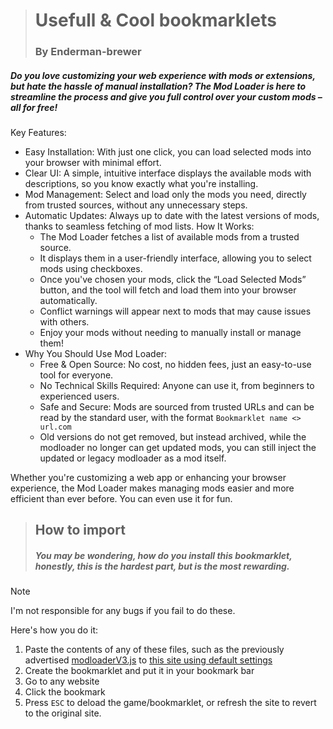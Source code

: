 ># Usefull & Cool bookmarklets
>### By Enderman-brewer

##### Do you love customizing your web experience with mods or extensions, but hate the hassle of manual installation? The Mod Loader is here to streamline the process and give you full control over your custom mods – all for free!

Key Features:
 * Easy Installation: With just one click, you can load selected mods into your browser with minimal effort.
 * Clear UI: A simple, intuitive interface displays the available mods with descriptions, so you know exactly what you're installing.
 * Mod Management: Select and load only the mods you need, directly from trusted sources, without any unnecessary steps.
 * Automatic Updates: Always up to date with the latest versions of mods, thanks to seamless fetching of mod lists.
How It Works:
   * The Mod Loader fetches a list of available mods from a trusted source.
   * It displays them in a user-friendly interface, allowing you to select mods using checkboxes.
   * Once you've chosen your mods, click the “Load Selected Mods” button, and the tool will fetch and load them into your browser automatically.
   * Conflict warnings will appear next to mods that may cause issues with others.
   * Enjoy your mods without needing to manually install or manage them!
 * Why You Should Use Mod Loader:
   * Free & Open Source: No cost, no hidden fees, just an easy-to-use tool for everyone.
   * No Technical Skills Required: Anyone can use it, from beginners to experienced users.
   * Safe and Secure: Mods are sourced from trusted URLs and can be read by the standard user, with the format ```Bookmarklet name <> url.com```
   * Old versions do not get removed, but instead archived, while the modloader no longer can get updated mods, you can still inject the updated or legacy modloader as a mod itself.

Whether you're customizing a web app or enhancing your browser experience, the Mod Loader makes managing mods easier and more efficient than ever before.
You can even use it for fun.


>## How to import
>##### You may be wondering, how do you install this bookmarklet, honestly, this is the hardest part, but is the most rewarding.

>[!Note]
> I'm not responsible for any bugs if you fail to do these.


Here's how you do it:
1. Paste the contents of any of these files, such as the previously advertised [modloaderV3.js](/modloaderV3.js) to [this site using default settings](https://chriszarate.github.io/bookmarkleter/)
2. Create the bookmarklet and put it in your bookmark bar
3. Go to any website
4. Click the bookmark
5. Press `ESC` to deload the game/bookmarklet, or refresh the site to revert to the original site.
